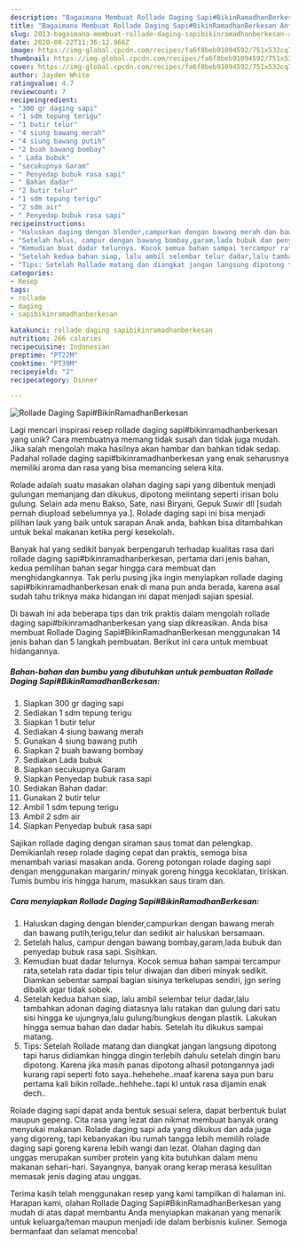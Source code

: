 ```yaml
---
description: "Bagaimana Membuat Rollade Daging Sapi#BikinRamadhanBerkesan Anti Gagal"
title: "Bagaimana Membuat Rollade Daging Sapi#BikinRamadhanBerkesan Anti Gagal"
slug: 2013-bagaimana-membuat-rollade-daging-sapibikinramadhanberkesan-anti-gagal
date: 2020-08-22T11:36:12.966Z
image: https://img-global.cpcdn.com/recipes/fa6f8beb91094592/751x532cq70/rollade-daging-sapibikinramadhanberkesan-foto-resep-utama.jpg
thumbnail: https://img-global.cpcdn.com/recipes/fa6f8beb91094592/751x532cq70/rollade-daging-sapibikinramadhanberkesan-foto-resep-utama.jpg
cover: https://img-global.cpcdn.com/recipes/fa6f8beb91094592/751x532cq70/rollade-daging-sapibikinramadhanberkesan-foto-resep-utama.jpg
author: Jayden White
ratingvalue: 4.7
reviewcount: 7
recipeingredient:
- "300 gr daging sapi"
- "1 sdm tepung terigu"
- "1 butir telur"
- "4 siung bawang merah"
- "4 siung bawang putih"
- "2 buah bawang bombay"
- " Lada bubuk"
- "secukupnya Garam"
- " Penyedap bubuk rasa sapi"
- " Bahan dadar"
- "2 butir telur"
- "1 sdm tepung terigu"
- "2 sdm air"
- " Penyedap bubuk rasa sapi"
recipeinstructions:
- "Haluskan daging dengan blender,campurkan dengan bawang merah dan bawang putih,terigu,telur dan sedikit air haluskan bersamaan."
- "Setelah halus, campur dengan bawang bombay,garam,lada bubuk dan penyedap bubuk rasa sapi. Sisihkan."
- "Kemudian buat dadar telurnya. Kocok semua bahan sampai tercampur rata,setelah rata dadar tipis telur diwajan dan diberi minyak sedikit. Diamkan sebentar sampai bagian sisinya terkelupas sendiri, jgn sering dibalik agar tidak sobek."
- "Setelah kedua bahan siap, lalu ambil selembar telur dadar,lalu tambahkan adonan daging diatasnya lalu ratakan dan gulung dari satu sisi hingga ke ujungnya,lalu gulung/bungkus dengan plastik. Lakukan hingga semua bahan dan dadar habis. Setelah itu dikukus sampai matang."
- "Tips: Setelah Rollade matang dan diangkat jangan langsung dipotong tapi harus didiamkan hingga dingin terlebih dahulu setelah dingin baru dipotong. Karena jika masih panas dipotong alhasil potongannya jadi kurang rapi seperti foto saya..hehehehe..maaf karena saya pun baru pertama kali bikin rollade..hehhehe..tapi kl untuk rasa dijamin enak dech.."
categories:
- Resep
tags:
- rollade
- daging
- sapibikinramadhanberkesan

katakunci: rollade daging sapibikinramadhanberkesan 
nutrition: 266 calories
recipecuisine: Indonesian
preptime: "PT22M"
cooktime: "PT39M"
recipeyield: "2"
recipecategory: Dinner

---
```



![Rollade Daging Sapi#BikinRamadhanBerkesan](https://img-global.cpcdn.com/recipes/fa6f8beb91094592/751x532cq70/rollade-daging-sapibikinramadhanberkesan-foto-resep-utama.jpg)

Lagi mencari inspirasi resep rollade daging sapi#bikinramadhanberkesan yang unik? Cara membuatnya memang tidak susah dan tidak juga mudah. Jika salah mengolah maka hasilnya akan hambar dan bahkan tidak sedap. Padahal rollade daging sapi#bikinramadhanberkesan yang enak seharusnya memiliki aroma dan rasa yang bisa memancing selera kita.

Rolade adalah suatu masakan olahan daging sapi yang dibentuk menjadi gulungan memanjang dan dikukus, dipotong melintang seperti irisan bolu gulung. Selain ada menu Bakso, Sate, nasi Biryani, Gepuk Suwir dll [sudah pernah diupload sebelumnya ya.]. Rolade daging sapi ini bisa menjadi pilihan lauk yang baik untuk sarapan Anak anda, bahkan bisa ditambahkan untuk bekal makanan ketika pergi kesekolah.

Banyak hal yang sedikit banyak berpengaruh terhadap kualitas rasa dari rollade daging sapi#bikinramadhanberkesan, pertama dari jenis bahan, kedua pemilihan bahan segar hingga cara membuat dan menghidangkannya. Tak perlu pusing jika ingin menyiapkan rollade daging sapi#bikinramadhanberkesan enak di mana pun anda berada, karena asal sudah tahu triknya maka hidangan ini dapat menjadi sajian spesial.


Di bawah ini ada beberapa tips dan trik praktis dalam mengolah rollade daging sapi#bikinramadhanberkesan yang siap dikreasikan. Anda bisa membuat Rollade Daging Sapi#BikinRamadhanBerkesan menggunakan 14 jenis bahan dan 5 langkah pembuatan. Berikut ini cara untuk membuat hidangannya.

<!--inarticleads1-->

##### Bahan-bahan dan bumbu yang dibutuhkan untuk pembuatan Rollade Daging Sapi#BikinRamadhanBerkesan:

1. Siapkan 300 gr daging sapi
1. Sediakan 1 sdm tepung terigu
1. Siapkan 1 butir telur
1. Sediakan 4 siung bawang merah
1. Gunakan 4 siung bawang putih
1. Siapkan 2 buah bawang bombay
1. Sediakan  Lada bubuk
1. Siapkan secukupnya Garam
1. Siapkan  Penyedap bubuk rasa sapi
1. Sediakan  Bahan dadar:
1. Gunakan 2 butir telur
1. Ambil 1 sdm tepung terigu
1. Ambil 2 sdm air
1. Siapkan  Penyedap bubuk rasa sapi


Sajikan rollade daging dengan siraman saus tomat dan pelengkap. Demikianlah resep rolade daging cepat dan praktis, semoga bisa menambah variasi masakan anda. Goreng potongan rolade daging sapi dengan menggunakan margarin/ minyak goreng hingga kecoklatan, tiriskan. Tumis bumbu iris hingga harum, masukkan saus tiram dan. 

<!--inarticleads2-->

##### Cara menyiapkan Rollade Daging Sapi#BikinRamadhanBerkesan:

1. Haluskan daging dengan blender,campurkan dengan bawang merah dan bawang putih,terigu,telur dan sedikit air haluskan bersamaan.
1. Setelah halus, campur dengan bawang bombay,garam,lada bubuk dan penyedap bubuk rasa sapi. Sisihkan.
1. Kemudian buat dadar telurnya. Kocok semua bahan sampai tercampur rata,setelah rata dadar tipis telur diwajan dan diberi minyak sedikit. Diamkan sebentar sampai bagian sisinya terkelupas sendiri, jgn sering dibalik agar tidak sobek.
1. Setelah kedua bahan siap, lalu ambil selembar telur dadar,lalu tambahkan adonan daging diatasnya lalu ratakan dan gulung dari satu sisi hingga ke ujungnya,lalu gulung/bungkus dengan plastik. Lakukan hingga semua bahan dan dadar habis. Setelah itu dikukus sampai matang.
1. Tips: Setelah Rollade matang dan diangkat jangan langsung dipotong tapi harus didiamkan hingga dingin terlebih dahulu setelah dingin baru dipotong. Karena jika masih panas dipotong alhasil potongannya jadi kurang rapi seperti foto saya..hehehehe..maaf karena saya pun baru pertama kali bikin rollade..hehhehe..tapi kl untuk rasa dijamin enak dech..


Rolade daging sapi dapat anda bentuk sesuai selera, dapat berbentuk bulat maupun gepeng. Cita rasa yang lezat dan nikmat membuat banyak orang menyukai makanan. Rolade daging sapi ada yang dikukus dan ada juga yang digoreng, tapi kebanyakan ibu rumah tangga lebih memilih rolade daging sapi goreng karena lebih wangi dan lezat. Olahan daging dan unggas merupakan sumber protein yang kita butuhkan dalam menu makanan sehari-hari. Sayangnya, banyak orang kerap merasa kesulitan memasak jenis daging atau unggas. 

Terima kasih telah menggunakan resep yang kami tampilkan di halaman ini. Harapan kami, olahan Rollade Daging Sapi#BikinRamadhanBerkesan yang mudah di atas dapat membantu Anda menyiapkan makanan yang menarik untuk keluarga/teman maupun menjadi ide dalam berbisnis kuliner. Semoga bermanfaat dan selamat mencoba!

